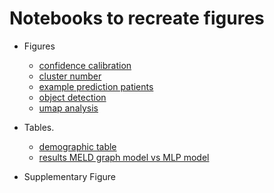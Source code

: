 # Notebooks to recreate figures

- Figures
    - [confidence calibration](/notebooks/plot_confidence_calibration.ipynb.ipynb)
    - [cluster number](/notebooks/plot_clusters_number.ipynb)
    - [example prediction patients](/notebooks/plot_examples_prediction.ipynb)
    - [object detection](/notebooks/plot_object_detection.ipynb)
    - [umap analysis](/notebooks/plot_fingerprints_umap.ipynb)

- Tables. 
    - [demographic table](/notebooks/demographics_table.ipynb)
    - [results MELD graph model vs MLP model](/notebooks/compare_results_graph_vs_MLP.ipynb)

- Supplementary Figure
